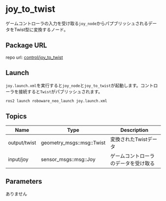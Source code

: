 # joy_to_twist

ゲームコントローラの入力を受け取る`joy_node`からパプブリッシュされるデータをTwist型に変換するノード。

## Package URL

repo url: [control/joy_to_twist](https://github.com/hakoroboken/roboware-neo.universe/tree/main/control/joy_to_twist)

## Launch

`joy.launch.xml`を実行すると`joy_node`と`joy_to_twist`が起動します。コントローラを接続すると`Twist`がパブリッシュされます。

```bash
ros2 launch roboware_neo_launch joy.launch.xml
```

## Topics

| Name | Type | Description |
|--|--|--|
| output/twist | geometry_msgs::msg::Twist | 変換されたTwistデータ |
| input/joy | sensor_msgs::msg::Joy | ゲームコントローラのデータを受け取る |

## Parameters

ありません